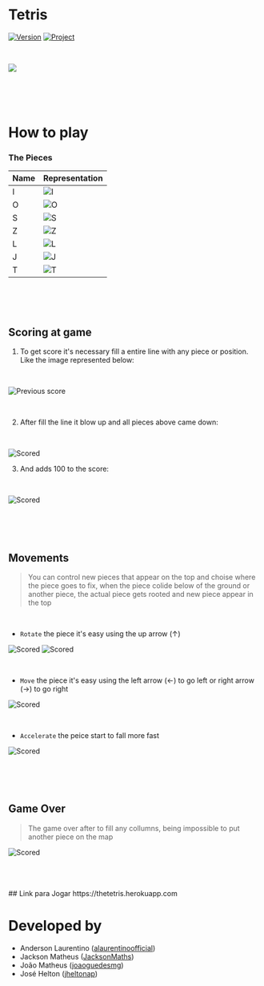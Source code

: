# Tetris
[![Version](https://img.shields.io/badge/Version-0.3-green.svg)](https://thetetris.herokuapp.com/)
[![Project](https://img.shields.io/badge/Project-Link-blue.svg)](https://thetetris.herokuapp.com/)

<br>

![](./assets/game.png)

<br>
<br>
<br>

# How to play

### The Pieces

| Name | Representation         |
|------|------------------------|
| I    | ![I](./assets/I.png)   |
| O    | ![O](./assets/O.png)   |
| S    | ![S](./assets/S.png)   |
| Z    | ![Z](./assets/Z.png)   |
| L    | ![L](./assets/L.png)   |
| J    | ![J](./assets/J.png)   |
| T    | ![T](./assets/T.png)   |

<br>
<br>
<br>

## Scoring at game

1. To get score it's necessary fill a entire line with any piece or position.
Like the image represented below:

<br>

![Previous score](./assets/score1.png)

<br>

2. After fill the line it blow up and all pieces above came down:

<br>

![Scored](./assets/score2.png)

3. And adds 100 to the score:

<br>

![Scored](./assets/scored.png)

<br>
<br>
<br>

## Movements

> You can control new pieces that appear on the top and choise where the piece goes to fix, when the piece colide below of the ground or another piece, the actual piece gets rooted and new piece appear in the top 

<br>

- `Rotate`  the piece it's easy using the up arrow (↑)

![Scored](./assets/rot1.png)
![Scored](./assets/rot2.png)

<br>

- `Move`  the piece it's easy using the left arrow (←) to go left or right arrow (→) to go right

![Scored](./assets/move.png)

<br>

- `Accelerate` the peice start to fall more fast 

![Scored](./assets/down.png)

<br>
<br>
<br>

## Game Over

> The game over after to fill any collumns, being impossible to put another piece on the map

![Scored](./assets/gameover.png)

<br>
<br>
<br>
## Link para Jogar
https://thetetris.herokuapp.com

# Developed by
* Anderson Laurentino ([alaurentinoofficial](https://github.com/alaurentinoofficial))
* Jackson Matheus ([JacksonMaths](https://github.com/JacksonMaths))
* João Matheus ([joaoguedesmg](https://github.com/joaoguedesmg))
* José Helton ([jheltonap](https://github.com/jheltonap))
